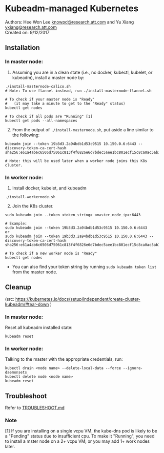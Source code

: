 # Kubeadm-managed Kubernetes
Authors: Hee Won Lee <knowpd@research.att.com> and Yu Xiang <yxiang@research.att.com>  
Created on: 9/12/2017

## Installation
### In master node:
1. Assuming you are in a clean state (i.e., no docker, kubectl, kubelet, or kubeadm), install a master node by:  
```
./install-masternode-calico.sh
# Note: To use flannel instead, run ./install-masternode-flannel.sh

# To check if your master node is "Ready"
#   (it may take a minute to get to the "Ready" status)
kubectl get nodes

# To check if all pods are "Running" [1]
kubectl get pods --all-namespaces
```

2. From the output of `./install-masternode.sh`, put aside a line similar to the following:
```
kubeadm join --token 19b3d3.2a94bdb1d53c9515 10.150.0.6:6443 --discovery-token-ca-cert-hash sha256:e61a4ab6c6506d75061c813f4f6826e6d7bdec5aee1bc801ecf15c8ca0ac5ab1

# Note: this will be used later when a worker node joins this K8s cluster.
```

### In worker node:
1. Install docker, kubelet, and kubeadm
```
./install-workernode.sh
```

2. Join the K8s cluster.
```
sudo kubeadm join --token <token_string> <master_node_ip>:6443

# Example:
sudo kubeadm join --token 19b3d3.2a94bdb1d53c9515 10.150.0.6:6443
or
sudo kubeadm join --token 19b3d3.2a94bdb1d53c9515 10.150.0.6:6443 --discovery-token-ca-cert-hash sha256:e61a4ab6c6506d75061c813f4f6826e6d7bdec5aee1bc801ecf15c8ca0ac5ab1

# To check if a new worker node is "Ready"
kubectl get nodes
```
- You can also find your token string by running `sudo kubeadm token list` from the master node.

## Cleanup  
(src: https://kubernetes.io/docs/setup/independent/create-cluster-kubeadm/#tear-down )

### In master node:

Reset all kubeadm installed state:
```
kubeadm reset
```

### In worker node:
Talking to the master with the appropriate credentials, run:
```
kubectl drain <node name> --delete-local-data --force --ignore-daemonsets
kubectl delete node <node name>
kubeadm reset
```

## Troubleshoot   

Refer to [TROUBLESHOOT.md](./TROUBLESHOOT.md)

### Note
[1] If you are installing on a single vcpu VM, the kube-dns pod is likely to be a "Pending" status due to insufficient cpu. To make it "Running", you need to install a mster node on a 2+ vcpu VM; or you may add 1+ work nodes later.
